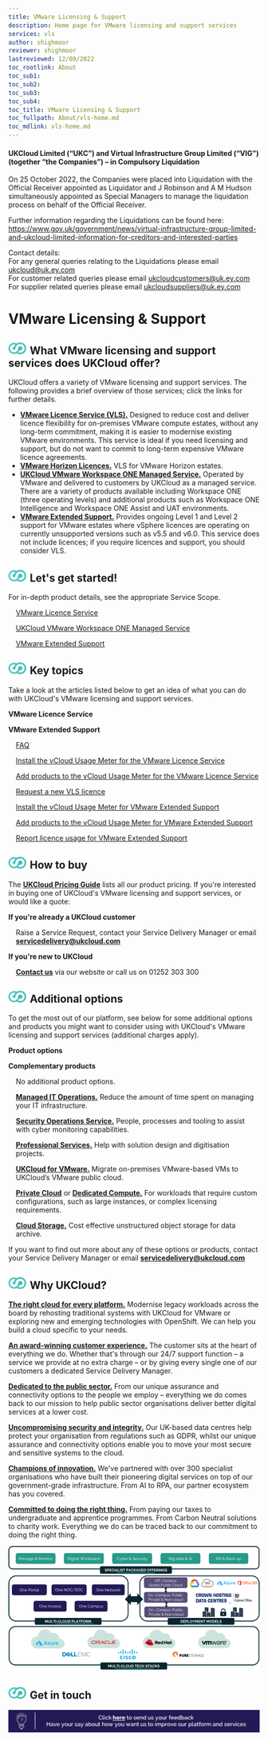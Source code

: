 ```yaml
---
title: VMware Licensing & Support
description: Home page for VMware licensing and support services
services: vls
author: shighmoor
reviewer: shighmoor
lastreviewed: 12/09/2022
toc_rootlink: About
toc_sub1: 
toc_sub2:
toc_sub3:
toc_sub4:
toc_title: VMware Licensing & Support
toc_fullpath: About/vls-home.md
toc_mdlink: vls-home.md
---
```


#### UKCloud Limited (“UKC”) and Virtual Infrastructure Group Limited (“VIG”) (together “the Companies”) – in Compulsory Liquidation

On 25 October 2022, the Companies were placed into Liquidation with the Official Receiver appointed as Liquidator and J Robinson and A M Hudson simultaneously appointed as Special Managers to manage the liquidation process on behalf of the Official Receiver.

Further information regarding the Liquidations can be found here: <https://www.gov.uk/government/news/virtual-infrastructure-group-limited-and-ukcloud-limited-information-for-creditors-and-interested-parties>

Contact details:<br>
For any general queries relating to the Liquidations please email <ukcloud@uk.ey.com><br>
For customer related queries please email <ukcloudcustomers@uk.ey.com><br>
For supplier related queries please email <ukcloudsuppliers@uk.ey.com>

# VMware Licensing & Support

<div class="row">
  <div class="col-md-12">
    <h2><img src="images/home-ukc-logo.png">What VMware licensing and support services does UKCloud offer?</h2>
  </div>
</div>

<div class="row">
  <div class="col-md-12">
    <p>UKCloud offers a variety of VMware licensing and support services. The following provides a brief overview of those services; click the links for further details.</p>
    <ul>
      <li><a href="https://ukcloud.com/app/uploads/2022/08/ukc-svc-226-vmware-licence-service-service-definition-13.0.pdf"><strong>VMware Licence Service (VLS).</strong></a> Designed to reduce cost and deliver licence flexibility for on-premises VMware compute estates, without any long-term commitment, making it is easier to modernise existing VMware environments. This service is ideal if you need licensing and support, but do not want to commit to long-term expensive VMware licence agreements.</li>
      <li><a href="https://ukcloud.com/app/uploads/2022/08/vmw-horizon-service-description.pdf"><strong>VMware Horizon Licences.</strong></a> VLS for VMware Horizon estates.</li>
      <li><a href="https://ukcloud.com/app/uploads/2022/08/workspace-one-assist-service-description.pdf"><strong>UKCloud VMware Workspace ONE Managed Service.</strong></a> Operated by VMware and delivered to customers by UKCloud as a managed service. There are a variety of products available including Workspace ONE (three operating levels) and additional products such as Workspace ONE Intelligence and Workspace ONE Assist and UAT environments.</li>
      <li><a href="https://ukcloud.com/app/uploads/2022/08/ukc-svc-256-vmware-extended-support-service-definition-13.0-1.pdf"><strong>VMware Extended Support.</strong></a> Provides ongoing Level 1 and Level 2 support for VMware estates where vSphere licences are operating on currently unsupported versions such as v5.5 and v6.0. This service does not include licences; if you require licences and support, you should consider VLS.</li>
    </ul>
  </div>
</div>

<!-- begin Getting Started -->

<div class="row">
  <div class="col-md-12">
    <h2><img src="images/home-ukc-logo.png">Let's get started!</h2>
    <p>For in-depth product details, see the appropriate Service Scope.</p>
  </div>
</div>

<div class="row">
  <div class="col-md-6">
    <p style="margin-left:15px"><a href="vls-sco.md">VMware Licence Service</a></p>
    <p style="margin-left:15px"><a href="vls-sco-ws1.md">UKCloud VMware Workspace ONE Managed Service</a></p>
  </div>
  <div class="col-md-6">
    <p style="margin-left:15px"><a href="vls-sco-extended-vmw-support.md">VMware Extended Support</a></p>
  </div>  
</div>

<!-- end Getting Started -->

<!-- begin List of Articles -->

<div class="row">
  <div class="col-md-12">
    <h2><img src="images/home-ukc-logo.png">Key topics</h2>
  </div>
</div>

<div class="row">
  <div class="col-md-12">
    <p>Take a look at the articles listed below to get an idea of what you can do with UKCloud's VMware licensing and support services.</p>
  </div>
</div>

<div class="row">
  <div class="col-md-6">
    <p><strong>VMware Licence Service</strong></p>
  </div>
  <div class="col-md-6">
    <p><strong>VMware Extended Support</strong></p>
  </div>
</div>

<div class="row">
  <div class="col-md-6">
    <p style="margin-left:15px"><a href="vls-faq.md">FAQ</a></p>
    <p style="margin-left:15px"><a href="vls-how-vls-install-usage-meter-4.md">Install the vCloud Usage Meter for the VMware Licence Service</a></p>
    <p style="margin-left:15px"><a href="vls-how-vls-add-products-4.md">Add products to the vCloud Usage Meter for the VMware Licence Service</a></p>
    <p style="margin-left:15px"><a href="vls-how-vls-request-licence.md">Request a new VLS licence</a></p>
  </div>
  <div class="col-md-6">
    <p style="margin-left:15px"><a href="vls-how-ves-install-usage-meter-3.md">Install the vCloud Usage Meter for VMware Extended Support</a></p>
    <p style="margin-left:15px"><a href="vls-how-ves-add-products-3.md">Add products to the vCloud Usage Meter for VMware Extended Support</a></p>
    <p style="margin-left:15px"><a href="vls-how-ves-report-usage-3.md">Report licence usage for VMware Extended Support</a></p>
  </div>
</div>

<!-- end List of Articles -->

<!-- begin How to Buy -->

<div class="row">
  <div class="col-md-12">
    <h2><img src="images/home-ukc-logo.png"">How to buy</h2>
  </div>
</div>

<div class="row">
  <div class="col-md-12">
    <p>The <a href="https://ukcloud.com/pricing-guide"><strong>UKCloud Pricing Guide</strong></a> lists all our product pricing. If you're interested in buying one of UKCloud's VMware licensing and support services, or would like a quote:</p>
  </div>
</div>

<div class="row">
  <div class="col-md-6">
    <p><strong>If you're already a UKCloud customer</strong></p>
    <p style="margin-left:15px">Raise a Service Request, contact your Service Delivery Manager or email <a href="mailto:servicedelivery@ukcloud.com"><strong>servicedelivery@ukcloud.com</strong></a></p>
  </div>
  <div class="col-md-6">
    <p><strong>If you're new to UKCloud</strong></p>
    <p style="margin-left:15px"><a href="https://ukcloud.com/contact/"><strong>Contact us</strong></a> via our website or call us on 01252 303 300</p>
  </div>
</div>

<!-- end How to Buy -->

<!-- begin Additional Products -->

<div class="row">
  <div class="col-md-12">
    <h2><img src="images/home-ukc-logo.png">Additional options</h2>
  </div>
</div>

<div class="row">
  <div class="col-md-12">
    <p>To get the most out of our platform, see below for some additional options and products you might want to consider using with UKCloud's VMware licensing and support services (additional charges apply).</p>
  </div>
</div>

<div class="row">
  <div class="col-md-6">
    <p><strong>Product options</strong></p>
  </div>
  <div class="col-md-6">
    <p><strong>Complementary products</strong></p>
  </div>
</div>

<div class="row">
  <div class="col-md-6">
      <p style="margin-left:15px">No additional product options.</p>
  </div>
  <div class="col-md-6">
      <p style="margin-left:15px"><a href="https://ukcloud.com/app/uploads/2022/08/ukc-svc-251-managed-it-operations-service-definition-13.0.pdf"><strong>Managed IT Operations.</strong></a> Reduce the amount of time spent on managing your IT infrastructure.</p>
      <p style="margin-left:15px"><a href="https://ukcloud.com/app/uploads/2022/08/ukc-svc-239-security-operations-service-service-definition-13.0.pdf"><strong>Security Operations Service.</strong></a> People, processes and tooling to assist with cyber monitoring capabilities.</p>
      <p style="margin-left:15px"><a href="https://ukcloud.com/app/uploads/2022/08/ukc-svc-232-ukcloud-professional-services-service-definition-13.0-1.pdf"><strong>Professional Services.</strong></a> Help with solution design and digitisation projects.</p>
      <p style="margin-left:15px"><a href="https://ukcloud.com/app/uploads/2022/08/ukc-svc-244-ukcloud-for-vmware-service-definition-13.0.pdf"><strong>UKCloud for VMware.</strong></a> Migrate on-premises VMware-based VMs to UKCloud’s VMware public cloud.</p>
      <p style="margin-left:15px"><a href="https://ukcloud.com/app/uploads/2022/08/ukc-svc-236-private-cloud-service-definition-13.0.pdf"><strong>Private Cloud</strong></a> or <a href="https://ukcloud.com/app/uploads/2022/08/ukc-svc-227-dedicated-compute-v2-service-definition-13.0.pdf"><strong>Dedicated Compute.</strong></a> For workloads that require custom configurations, such as large instances, or complex licensing requirements.</p>
      <p style="margin-left:15px"><a href="https://ukcloud.com/app/uploads/2022/08/ukc-svc-229-cloud-storage-service-definition-13.0-2.pdf"><strong>Cloud Storage.</strong></a> Cost effective unstructured object storage for data archive.</p>
  </div>
</div>

<div class="row">
  <div class="col-md-12">
    <p>If you want to find out more about any of these options or products, contact your Service Delivery Manager or email <a href="mailto:servicedelivery@ukcloud.com"><strong>servicedelivery@ukcloud.com</strong></a></p>
  </div>
</div>

<!-- end Additional Products -->

<!-- begin Why UKCloud -->

<div class="row">
  <div class="col-md-12">
    <h2><img src="images/home-ukc-logo.png">Why UKCloud?</h2>
  </div>
</div>

<div class="row">
  <div class="col-md-4">
    <p><strong><a href="https://ukcloud.com/our-platform/">The right cloud for every platform.</a></strong> Modernise legacy workloads across the board by rehosting traditional systems with UKCloud for VMware or exploring new and emerging technologies with OpenShift. We can help you build a cloud specific to your needs.</p>
  </div>
  <div class="col-md-4">
    <p><strong><a href="https://ukcloud.com/ukcloud-support/customer-experience/">An award-winning customer experience.</a></strong> The customer sits at the heart of everything we do. Whether that's through our 24/7 support function – a service we provide at no extra charge – or by giving every single one of our customers a dedicated Service Delivery Manager.</p>
  </div>
  <div class="col-md-4">
    <p><strong><a href="https://ukcloud.com/sectors/">Dedicated to the public sector.</a></strong> From our unique assurance and connectivity options to the people we employ &ndash; everything we do comes back to our mission to help public sector organisations deliver better digital services at a lower cost.</p>
  </div>
</div>

<div class="row">
  <div class="col-md-4">
    <p><strong><a href="https://ukcloud.com/governance/">Uncompromising security and integrity.</a></strong> Our UK-based data centres help protect your organisation from regulations such as GDPR, whilst our unique assurance and connectivity options enable you to move your most secure and sensitive systems to the cloud.</p>
  </div>
  <div class="col-md-4">
    <p><strong><a href="https://ukcloud.com/solutions/public-sector-innovation/">Champions of innovation.</a></strong> We've partnered with over 300 specialist organisations who have built their pioneering digital services on top of our government-grade infrastructure. From AI to RPA, our partner ecosystem has you covered.</p>
  </div>
  <div class="col-md-4">
    <p><strong><a href="https://ukcloud.com/why-ukcloud/social-value-overview/">Committed to doing the right thing.</a></strong> From paying our taxes to undergraduate and apprentice programmes. From Carbon Neutral solutions to charity work. Everything we do can be traced back to our commitment to doing the right thing.</p>
  </div>
</div>

<div class="row">
  <div class="col-md-12 text-center">
    <img src="images/ukc-services-g13.png" alt="Overview of UKCloud services">
  </div>
</div>

<!-- end Why UKCloud -->

<!-- begin Feedback -->

<div class="row">
  <div class="col-md-12">
    <h2><img src="images/home-ukc-logo.png">Get in touch</h2>
  </div>
</div>

<div class="row">
  <div class="col-md-12">
    <a class="banner-link" href="mailto:feedback@ukcloud.com"><img src="images/banner.jpg" alt="If you have an idea for how we could improve our services, send an email to feedback@ukcloud.com"></a>
  </div>
</div>

<!-- end Feedback -->
